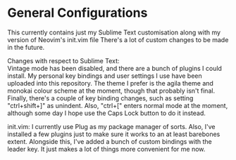 # General Configurations

This currently contains just my Sublime Text customisation along with my version of Neovim's init.vim file
There's a lot of custom changes to be made in the future.

Changes with respect to Sublime Text: <br>
Vintage mode has been disabled, and there are a bunch of plugins I could install.
My personal key bindings and user settings I use have been uploaded into this repository. 
The theme I prefer is the agila theme and monokai colour scheme at the moment, though that probably isn't final.
Finally, there's a couple of key binding changes, such as setting "ctrl+shift+]" as unindent.
Also, "ctrl+[" enters normal mode at the moment, although some day I hope use the Caps Lock button to do it instead.

init.vim:
I currently use Plug as my package manager of sorts. Also, I've installed a few plugins just to make sure it works to an at least barebones extent.
Alongside this, I've added a bunch of custom bindings with the leader key. It just makes a lot of things more convenient for me now.
